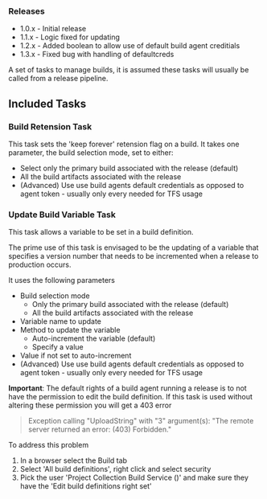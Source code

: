 ### Releases
- 1.0.x - Initial release
- 1.1.x - Logic fixed for updating
- 1.2.x - Added boolean to allow use of default build agent creditials
- 1.3.x - Fixed bug with handling of defaultcreds

A set of tasks to manage builds, it is assumed these tasks will usually be called from a release pipeline.

## Included Tasks
### Build Retension Task
This task sets the 'keep forever' retension flag on a build. It takes one parameter, the build selection mode, set to either:

* Select only the primary build associated with the release (default)
* All the build artifacts associated with the release
* (Advanced) Use use build agents default credentials as opposed to agent token - usually only every needed for TFS usage 

### Update Build Variable Task
This task allows a variable to be set in a build definition. 

The prime use of this task is envisaged to be the updating of a variable that specifies a version number that needs to be incremented when a release to production occurs.

It uses the following parameters

* Build selection mode 
    * Only the primary build associated with the release (default)
    * All the build artifacts associated with the release
* Variable name to update
* Method to update the variable
    * Auto-increment the variable (default)
    * Specify a value
* Value if not set to auto-increment
* (Advanced) Use use build agents default credentials as opposed to agent token - usually only every needed for TFS usage 

**Important**: The default rights of a build agent running a release is to not have the permission to edit the build definition. If this task is used without altering these permission you will get a 403 error

  
> Exception calling "UploadString" with "3" argument(s): "The remote server returned an error: (403) Forbidden." 


To address this problem

1. In a browser select the Build tab
2. Select 'All build definitions', right click and select security
3. Pick the user 'Project Collection Build Service (<a name>)' and make sure they have the 'Edit build definitions right set'